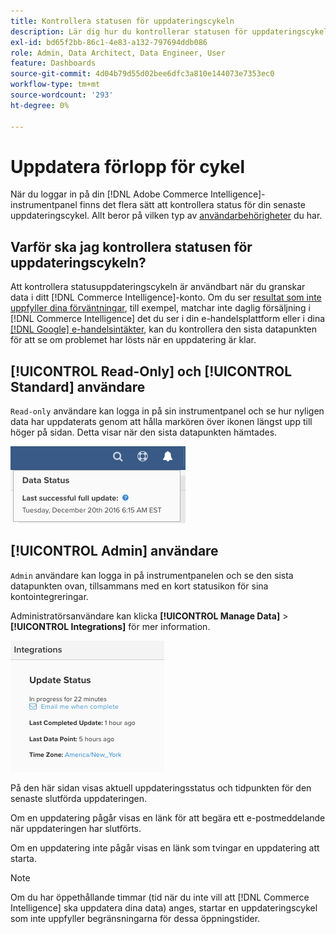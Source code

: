 ```yaml
---
title: Kontrollera statusen för uppdateringscykeln
description: Lär dig hur du kontrollerar statusen för uppdateringscykeln.
exl-id: bd65f2bb-86c1-4e83-a132-797694ddb086
role: Admin, Data Architect, Data Engineer, User
feature: Dashboards
source-git-commit: 4d04b79d55d02bee6dfc3a810e144073e7353ec0
workflow-type: tm+mt
source-wordcount: '293'
ht-degree: 0%

---
```


# Uppdatera förlopp för cykel

När du loggar in på din [!DNL Adobe Commerce Intelligence]-instrumentpanel finns det flera sätt att kontrollera status för din senaste uppdateringscykel. Allt beror på vilken typ av [användarbehörigheter](../administrator/user-management/user-management.md) du har.

## Varför ska jag kontrollera statusen för uppdateringscykeln?

Att kontrollera statusuppdateringscykeln är användbart när du granskar data i ditt [!DNL Commerce Intelligence]-konto. Om du ser [resultat som inte uppfyller dina förväntningar](../data-analyst/data-warehouse-mgr/data-and-updates-faq.md), till exempel, matchar inte daglig försäljning i [!DNL Commerce Intelligence] det du ser i din e-handelsplattform eller i dina [[!DNL Google] e-handelsintäkter](https://experienceleague.adobe.com/docs/commerce-knowledge-base/kb/troubleshooting/miscellaneous/diagnosing-google-ecommerce-revenue-discrepancies.html), kan du kontrollera den sista datapunkten för att se om problemet har lösts när en uppdatering är klar.

## [!UICONTROL Read-Only] och [!UICONTROL Standard] användare

`Read-only` användare kan logga in på sin instrumentpanel och se hur nyligen data har uppdaterats genom att hålla markören över ikonen längst upp till höger på sidan. Detta visar när den sista datapunkten hämtades.

![Senaste lyckade tidsstämpel för datauppdatering visas i gränssnittet](../../mbi/assets/last-success-data.png)

## [!UICONTROL Admin] användare

`Admin` användare kan logga in på instrumentpanelen och se den sista datapunkten ovan, tillsammans med en kort statusikon för sina kontointegreringar.

Administratörsanvändare kan klicka **[!UICONTROL Manage Data]** > **[!UICONTROL Integrations]** för mer information.

![Sidan Hantera dataintegreringar med anslutningsinformation och uppdateringsstatus](../../mbi/assets/detail-manage-data-integrations.png)

På den här sidan visas aktuell uppdateringsstatus och tidpunkten för den senaste slutförda uppdateringen.

Om en uppdatering pågår visas en länk för att begära ett e-postmeddelande när uppdateringen har slutförts.

Om en uppdatering inte pågår visas en länk som tvingar en uppdatering att starta.

>[!NOTE]
>
>Om du har öppethållande timmar (tid när du inte vill att [!DNL Commerce Intelligence] ska uppdatera dina data) anges, startar en uppdateringscykel som inte uppfyller begränsningarna för dessa öppningstider.
